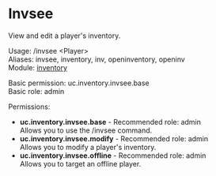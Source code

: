 Invsee
====
View and edit a player's inventory.

Usage: /invsee \<Player\><br>
Aliases: invsee, inventory, inv, openinventory, openinv<br>
Module: [inventory](../modules/inventory.md)<br>

Basic permission: uc.inventory.invsee.base<br>
Basic role: admin<br>

Permissions: <br>
* **uc.inventory.invsee.base** - Recommended role: admin<br>Allows you to use the /invsee command.
* **uc.inventory.invsee.modify** - Recommended role: admin<br>Allows you to modify a player's inventory.
* **uc.inventory.invsee.offline** - Recommended role: admin<br>Allows you to target an offline player.
